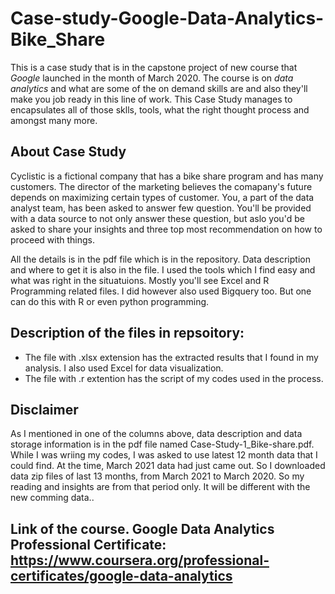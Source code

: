 # Case-study-Google-Data-Analytics-Bike_Share

This is a case study that is in the capstone project of new course that *Google* launched in the month of March 2020. The course is on *data analytics* and what are some of the on demand skills are and also they'll make you job ready in this line of work. This Case Study manages to encapsulates all of those sklls, tools, what the right thought process and amongst many more.

## About Case Study

Cyclistic is a fictional company that has a bike share program and has many customers. The director of the marketing believes the comapany's future depends on maximizing certain types of customer. You, a part of the data analyst team, has been asked to answer few question. You'll be provided with a data source to not only answer these question, but aslo you'd be asked to share your insights and three top most recommendation on how to proceed with things. 

All the details is in the pdf file which is in the repository. Data description and where to get it is also in the file. 
I used the tools which I find easy and what was right in the situatuions. Mostly you'll see Excel and R Programming related files. I did however also used Bigquery too. But one can do this with R or even python programming.

## Description of the files in repsoitory:

* The file with .xlsx extension has the extracted results that I found in my analysis. I also used Excel for data visualization.
* The file with .r extention has the script of my codes used in the process.


## Disclaimer
As I mentioned in one of the columns above, data description and data storage information is in the pdf file named Case-Study-1_Bike-share.pdf. While I was wriing my codes, I was asked to use latest 12 month data that I could find. At the time, March 2021 data had just came out. So I downloaded data zip files of last 13 months, from March 2021 to March 2020. So my reading and insights are from that period only. It will be different with the new comming data..

## Link of the course. Google Data Analytics Professional Certificate: <https://www.coursera.org/professional-certificates/google-data-analytics>

